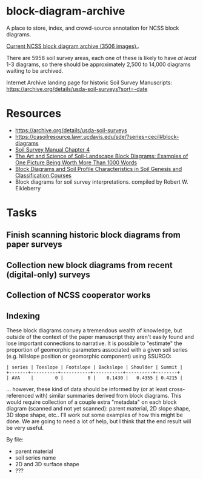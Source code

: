 # block-diagram-archive
A place to store, index, and crowd-source annotation for NCSS block diagrams.

[Current NCSS block diagram archive (3506 images).](https://www.nrcs.usda.gov/wps/portal/nrcs/detail/soils/home/?cid=nrcs142p2_054322).

There are 5958 soil survey areas, each one of these is likely to have *at least* 1-3 diagrams, so there should be approximately 2,500 to 14,000 diagrams waiting to be archived.

Internet Archive landing page for historic Soil Survey Manuscripts:
https://archive.org/details/usda-soil-surveys?sort=-date


# Resources
  * https://archive.org/details/usda-soil-surveys
  * https://casoilresource.lawr.ucdavis.edu/sde/?series=cecil#block-diagrams
  * [Soil Survey Manual Chapter 4](https://www.nrcs.usda.gov/sites/default/files/2022-09/The-Soil-Survey-Manual.pdf)
  * [The Art and Science of Soil-Landscape Block Diagrams: Examples of One Picture Being Worth More Than 1000 Words](https://acsess.onlinelibrary.wiley.com/doi/abs/10.2136/sh2011.3.0089)
  * [Block Diagrams and Soil Profile Characteristics in Soil Genesis and Classification Courses](https://www.crops.org/files/publications/jnrlse/pdfs/jnr020/020-02-0086.pdf)
  * Block diagrams for soil survey interpretations. compiled by Robert W. Eikleberry




# Tasks

## Finish scanning historic block diagrams from paper surveys

## Collection new block diagrams from recent (digital-only) surveys

## Collection of NCSS cooperator works

## Indexing

These block diagrams convey a tremendous wealth of knowledge, but outside of the context of the paper manuscript they aren't easily found and lose important connections to narrative. It is possible to "estimate" the proportion of geomorphic parameters associated with a given soil series (e.g. hillslope position or geomorphic component) using SSURGO:

```
| series | Toeslope | Footslope | Backslope | Shoulder | Summit |
+-------+----------+-----------+-----------+----------+--------+
| AVA    |        0 |         0 |    0.1430 |   0.4355 | 0.4215 |
```

... however, these kind of data should be informed by (or at least cross-referenced with) similar summaries derived from block diagrams. This would require collection of a couple extra "metadata" on each block diagram (scanned and not yet scanned): parent material, 2D slope shape, 3D slope shape, etc.. I'll work out some examples of how this might be done. We are going to need a lot of help, but I think that the end result will be very useful.


By file:
  * parent material
  * soil series name
  * 2D and 3D surface shape
  * ???

